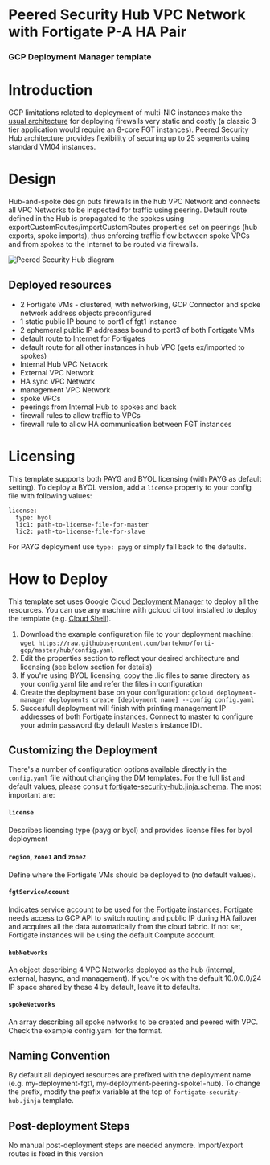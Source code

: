 # Peered Security Hub VPC Network with Fortigate P-A HA Pair
### GCP Deployment Manager template

# Introduction
GCP limitations related to deployment of multi-NIC instances make the [usual architecture](https://cloud.google.com/solutions/best-practices-vpc-design#multi-nic) for deploying firewalls very static and costly (a classic 3-tier application would require an 8-core FGT instances). Peered Security Hub architecture provides flexibility of securing up to 25 segments using standard VM04 instances.

# Design
Hub-and-spoke design puts firewalls in the hub VPC Network and connects all VPC Networks to be inspected for traffic using peering. Default route defined in the Hub is propagated to the spokes using exportCustomRoutes/importCustomRoutes properties set on peerings (hub exports, spoke imports), thus enforcing traffic flow between spoke VPCs and from spokes to the Internet to be routed via firewalls.

![Peered Security Hub diagram](https://www.lucidchart.com/publicSegments/view/0d77291e-9bd6-4c71-a2cd-ba5a85de61bd/image.png)

## Deployed resources
- 2 Fortigate VMs - clustered, with networking, GCP Connector and spoke network address objects preconfigured
- 1 static public IP bound to port1 of fgt1 instance
- 2 ephemeral public IP addresses bound to port3 of both Fortigate VMs
- default route to Internet for Fortigates
- default route for all other instances in hub VPC (gets ex/imported to spokes)
- Internal Hub VPC Network
- External VPC Network
- HA sync VPC Network
- management VPC Network
- spoke VPCs
- peerings from Internal Hub to spokes and back
- firewall rules to allow traffic to VPCs
- firewall rule to allow HA communication between FGT instances


# Licensing
This template supports both PAYG and BYOL licensing (with PAYG as default setting). To deploy a BYOL version, add a `license` property to your config file with following values:
```
license:
  type: byol
  lic1: path-to-license-file-for-master
  lic2: path-to-license-file-for-slave
```

For PAYG deployment use `type: payg` or simply fall back to the defaults.

# How to Deploy
This template set uses Google Cloud [Deployment Manager](https://cloud.google.com/deployment-manager) to deploy all the resources.
You can use any machine with gcloud cli tool installed to deploy the template (e.g. [Cloud Shell](https://cloud.google.com/shell/docs/using-cloud-shell)).

1. Download the example configuration file to your deployment machine:
```wget https://raw.githubusercontent.com/bartekmo/forti-gcp/master/hub/config.yaml```
1. Edit the properties section to reflect your desired architecture and licensing (see below section for details)
1. If you're using BYOL licensing, copy the .lic files to same directory as your config.yaml file and refer the files in configuration
1. Create the deployment base on your configuration:
```gcloud deployment-manager deployments create [deployment name] --config config.yaml```
1. Succesfull deployment will finish with printing management IP addresses of both Fortigate instances. Connect to master to configure your admin password (by default Masters instance ID).

## Customizing the Deployment
There's a number of configuration options available directly in the `config.yaml` file without changing the DM templates. For the full list and default values, please consult [fortigate-security-hub.jinja.schema](fortigate-security-hub.jinja.schema). The most important are:

#### `license`
Describes licensing type (payg or byol) and provides license files for byol deployment

#### `region`, `zone1` and `zone2`
Define where the Fortigate VMs should be deployed to (no default values).

#### `fgtServiceAccount`
Indicates service account to be used for the Fortigate instances. Fortigate needs access to GCP API to switch routing and public IP during HA failover and acquires all the data automatically from the cloud fabric. If not set, Fortigate instances will be using the default Compute account.

#### `hubNetworks`
An object describing 4 VPC Networks deployed as the hub (internal, external, hasync, and management). If you're ok with the default 10.0.0.0/24 IP space shared by these 4 by default, leave it to defaults.

#### `spokeNetworks`
An array describing all spoke networks to be created and peered with VPC. Check the example config.yaml for the format.

## Naming Convention
By default all deployed resources are prefixed with the deployment name (e.g. my-deployment-fgt1, my-deployment-peering-spoke1-hub). To change the prefix, modify the prefix variable at the top of `fortigate-security-hub.jinja` template.

## Post-deployment Steps
No manual post-deployment steps are needed anymore. Import/export routes is fixed in this version